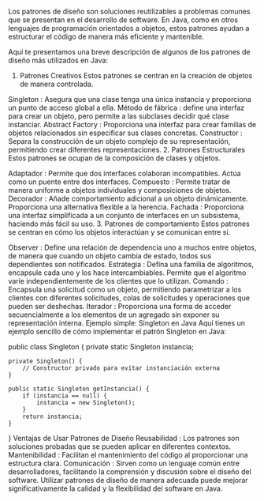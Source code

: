 Los patrones de diseño son soluciones reutilizables a problemas comunes que se presentan en el desarrollo de software. En Java, como en otros lenguajes de programación orientados a objetos, estos patrones ayudan a estructurar el código de manera más eficiente y mantenible.

Aquí te presentamos una breve descripción de algunos de los patrones de diseño más utilizados en Java:

1. Patrones Creativos
Estos patrones se centran en la creación de objetos de manera controlada.

Singleton : Asegura que una clase tenga una única instancia y proporciona un punto de acceso global a ella.
Método de fábrica : define una interfaz para crear un objeto, pero permite a las subclases decidir qué clase instanciar.
Abstract Factory : Proporciona una interfaz para crear familias de objetos relacionados sin especificar sus clases concretas.
Constructor : Separa la construcción de un objeto complejo de su representación, permitiendo crear diferentes representaciones.
2. Patrones Estructurales
Estos patrones se ocupan de la composición de clases y objetos.

Adaptador : Permite que dos interfaces colaboran incompatibles. Actúa como un puente entre dos interfaces.
Compuesto : Permite tratar de manera uniforme a objetos individuales y composiciones de objetos.
Decorador : Añade comportamiento adicional a un objeto dinámicamente. Proporciona una alternativa flexible a la herencia.
Fachada : Proporciona una interfaz simplificada a un conjunto de interfaces en un subsistema, haciendo más fácil su uso.
3. Patrones de comportamiento
Estos patrones se centran en cómo los objetos interactúan y se comunican entre sí.

Observer : Define una relación de dependencia uno a muchos entre objetos, de manera que cuando un objeto cambia de estado, todos sus dependientes son notificados.
Estrategia : Defina una familia de algoritmos, encapsule cada uno y los hace intercambiables. Permite que el algoritmo varíe independientemente de los clientes que lo utilizan.
Comando : Encapsula una solicitud como un objeto, permitiendo parametrizar a los clientes con diferentes solicitudes, colas de solicitudes y operaciones que pueden ser deshechas.
Iterador : Proporciona una forma de acceder secuencialmente a los elementos de un agregado sin exponer su representación interna.
Ejemplo simple: Singleton en Java
Aquí tienes un ejemplo sencillo de cómo implementar el patrón Singleton en Java:

public class Singleton {
    private static Singleton instancia;

    private Singleton() {
        // Constructor privado para evitar instanciación externa
    }

    public static Singleton getInstancia() {
        if (instancia == null) {
            instancia = new Singleton();
        }
        return instancia;
    }
}
Ventajas de Usar Patrones de Diseño
Reusabilidad : Los patrones son soluciones probadas que se pueden aplicar en diferentes contextos.
Mantenibilidad : Facilitan el mantenimiento del código al proporcionar una estructura clara.
Comunicación : Sirven como un lenguaje común entre desarrolladores, facilitando la comprensión y discusión sobre el diseño del software.
Utilizar patrones de diseño de manera adecuada puede mejorar significativamente la calidad y la flexibilidad del software en Java.
